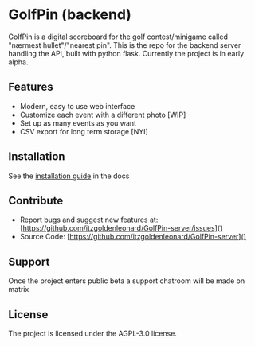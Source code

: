 # GolfPin (backend)

GolfPin is a digital scoreboard for the golf contest/minigame called "nærmest hullet"/"nearest pin". This is the repo for the backend server handling the API, built with python flask. Currently the project is in early alpha.


## Features

- Modern, easy to use web interface
- Customize each event with a different photo [WIP]
- Set up as many events as you want
- CSV export for long term storage [NYI]

## Installation

See the [installation guide](not-yet-made) in the docs

## Contribute

- Report bugs and suggest new features at: [https://github.com/itzgoldenleonard/GolfPin-server/issues]()
- Source Code: [https://github.com/itzgoldenleonard/GolfPin-server]()

## Support

Once the project enters public beta a support chatroom will be made on matrix

## License

The project is licensed under the AGPL-3.0 license.

